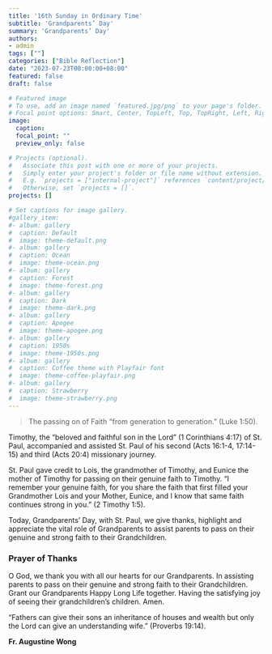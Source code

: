 ```yaml
---
title: '16th Sunday in Ordinary Time'
subtitle: 'Grandparents’ Day'
summary: 'Grandparents’ Day'
authors:
- admin
tags: [""]
categories: ["Bible Reflection"]
date: "2023-07-23T00:00:00+08:00"
featured: false
draft: false

# Featured image
# To use, add an image named `featured.jpg/png` to your page's folder.
# Focal point options: Smart, Center, TopLeft, Top, TopRight, Left, Right, BottomLeft, Bottom, BottomRight
image:
  caption:
  focal_point: ""
  preview_only: false

# Projects (optional).
#   Associate this post with one or more of your projects.
#   Simply enter your project's folder or file name without extension.
#   E.g. `projects = ["internal-project"]` references `content/project/deep-learning/index.md`.
#   Otherwise, set `projects = []`.
projects: []

# Set captions for image gallery.
#gallery_item:
#- album: gallery
#  caption: Default
#  image: theme-default.png
#- album: gallery
#  caption: Ocean
#  image: theme-ocean.png
#- album: gallery
#  caption: Forest
#  image: theme-forest.png
#- album: gallery
#  caption: Dark
#  image: theme-dark.png
#- album: gallery
#  caption: Apogee
#  image: theme-apogee.png
#- album: gallery
#  caption: 1950s
#  image: theme-1950s.png
#- album: gallery
#  caption: Coffee theme with Playfair font
#  image: theme-coffee-playfair.png
#- album: gallery
#  caption: Strawberry
#  image: theme-strawberry.png
---
```

> The passing on of Faith “from generation to generation.” (Luke 1:50).

Timothy, the “beloved and faithful son in the Lord” (1 Corinthians 4:17) of St. Paul, accompanied and assisted St. Paul of his second (Acts 16:1-4, 17:14-15) and third (Acts 20:4) missionary journey.

St. Paul gave credit to Lois, the grandmother of Timothy, and Eunice the mother of Timothy for passing on their genuine faith to Timothy. “I remember your genuine faith, for you share the faith that first filled your Grandmother Lois and your Mother, Eunice, and I know that same faith continues strong in you.” (2 Timothy 1:5).

Today, Grandparents’ Day, with St. Paul, we give thanks, highlight and appreciate the vital role of Grandparents to assist parents to pass on their genuine and strong faith to their Grandchildren.

### Prayer of Thanks
O God, we thank you with all our hearts for our Grandparents.
In assisting parents to pass on their genuine and strong faith to their Grandchildren.
Grant our Grandparents Happy Long Life together.
Having the satisfying joy of seeing their grandchildren’s children. Amen.

“Fathers can give their sons an inheritance of houses and wealth but only the Lord can give an understanding wife.” (Proverbs 19:14).


__Fr. Augustine Wong__